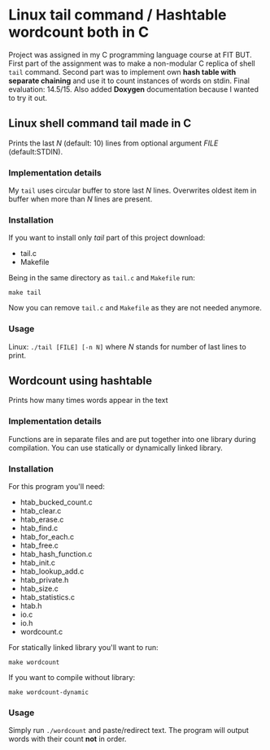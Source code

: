 # Linux tail command / Hashtable wordcount both in C

Project was assigned in my C programming language course at FIT BUT. First part of the assignment was to make a non-modular C replica of shell `tail` command. Second part was to implement own **hash table with separate chaining** and use it to count instances of words on stdin. Final evaluation: 14.5/15. Also added **Doxygen** documentation because I wanted to try it out.

## Linux shell command tail made in C

Prints the last _N_ (default: 10) lines from optional argument _FILE_ (default:STDIN).

### Implementation details

My `tail` uses circular buffer to store last _N_ lines. Overwrites oldest item in buffer when more than _N_ lines are present.

### Installation

If you want to install only _tail_ part of this project download:

-   tail.c
-   Makefile

Being in the same directory as `tail.c` and `Makefile` run:

```
make tail
```

Now you can remove `tail.c` and `Makefile` as they are not needed anymore.

### Usage

Linux: `./tail [FILE] [-n N]` where _N_ stands for number of last lines to print.

## Wordcount using hashtable

Prints how many times words appear in the text

### Implementation details

Functions are in separate files and are put together into one library during compilation. You can use statically or dynamically linked library.

### Installation

For this program you'll need:

-   htab_bucked_count.c
-   htab_clear.c
-   htab_erase.c
-   htab_find.c
-   htab_for_each.c
-   htab_free.c
-   htab_hash_function.c
-   htab_init.c
-   htab_lookup_add.c
-   htab_private.h
-   htab_size.c
-   htab_statistics.c
-   htab.h
-   io.c
-   io.h
-   wordcount.c

For statically linked library you'll want to run:

```
make wordcount
```

If you want to compile without library:

```
make wordcount-dynamic
```

### Usage

Simply run `./wordcount` and paste/redirect text. The program will output words with their count **not** in order.
